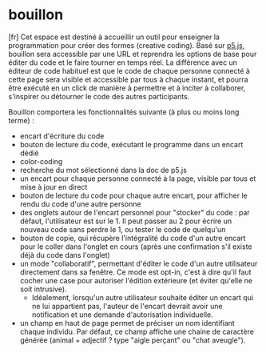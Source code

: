# bouillon

[fr]
Cet espace est destiné à accueillir un outil pour enseigner la programmation pour créer des formes (creative coding). Basé sur [p5.js](https://p5js.org/), bouillon sera accessible par une URL et reprendra les options de base pour éditer du code et le faire tourner en temps réel. La différence avec un éditeur de code habituel est que le code de chaque personne connecté à cette page sera visible et accessible par tous à chaque instant, et pourra être exécuté en un click de manière à permettre et à inciter à collaborer, s'inspirer ou détourner le code des autres participants.

Bouillon comportera les fonctionnalités suivante (à plus ou moins long terme) :
- encart d'écriture du code
- bouton de lecture du code, exécutant le programme dans un encart dédié
- color-coding
- recherche du mot sélectionné dans la doc de p5.js
- un encart pour chaque personne connecté à la page, visible par tous et mise à jour en direct
- bouton de lecture du code pour chaque autre encart, pour afficher le rendu du code d'une autre personne
- des onglets autour de l'encart personnel pour "stocker" du code : par défaut, l'utilisateur est sur le 1. Il peut passer au 2 pour écrire un nouveau code sans perdre le 1, ou tester le code de quelqu'un 
- bouton de copie, qui récupère l'intégralité du code d'un autre encart pour le coller dans l'onglet en cours (après une confirmation s'il existe déjà du code dans l'onglet)
- un mode "collaboratif", permettant d'éditer le code d'un autre utilisateur directement dans sa fenêtre. Ce mode est opt-in, c'est à dire qu'il faut cocher une case pour autoriser l'édition extérieure (et éviter qu'elle ne soit intrusive). 
	- Idéalement, lorsqu'un autre utilisateur souhaite éditer un encart qui ne lui appartient pas, l'auteur de l'encart devrait avoir une notification et une demande d'autorisation individuelle.
- un champ en haut de page permet de préciser un nom identifiant chaque individu. Par défaut, ce champ affiche une chaine de caractère générée (animal + adjectif ? type "aigle perçant" ou "chat aveugle").
